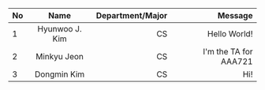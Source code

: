 | No            | Name           | Department/Major | Message           |
| ------------- |:--------------:| ----------------:|------------------:|
| 1             | Hyunwoo J. Kim | CS               | Hello World!      |
| 2             | Minkyu  Jeon   |  CS              | I'm the TA for AAA721    |
| 3             | Dongmin Kim    |  CS              | Hi!               |
